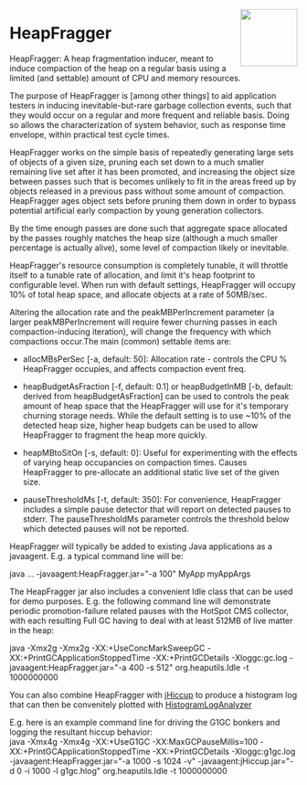<a href="https://foojay.io/works-with-openjdk"><img align="right" src="https://github.com/foojayio/badges/raw/main/works_with_openjdk/Works-with-OpenJDK.png" width="100"></a>

HeapFragger
===========

HeapFragger: A heap fragmentation inducer, meant to induce compaction of
the heap on a regular basis using a limited (and settable) amount of
CPU and memory resources.

The purpose of HeapFragger is [among other things] to aid application
testers in inducing inevitable-but-rare garbage collection events,
such that they would occur on a regular and more frequent and reliable
basis. Doing so allows the characterization of system behavior, such
as response time envelope, within practical test cycle times.

HeapFragger works on the simple basis of repeatedly generating large sets
of objects of a given size, pruning each set down to a much smaller
remaining live set after it has been promoted, and increasing the object
size between passes such that is becomes unlikely to fit in the areas freed
up by objects released in a previous pass without some amount of compaction.
HeapFragger ages object sets before pruning them down in order to bypass
potential artificial early compaction by young generation collectors.

By the time enough passes are done such that aggregate space allocated
by the passes roughly matches the heap size (although a much smaller
percentage is actually alive), some level of compaction likely or
inevitable.

HeapFragger's resource consumption is completely tunable, it will throttle
itself to a tunable rate of allocation, and limit it's heap footprint
to configurable level. When run with default settings, HeapFragger will
occupy 10% of total heap space, and allocate objects at a rate
of 50MB/sec.

Altering the allocation rate and the peakMBPerIncrement parameter
(a larger peakMBPerIncrement will require fewer churning passes in each
compaction-inducing iteration), will change the frequency with which
compactions occur.The main (common) settable items are:

- allocMBsPerSec [-a, default: 50]: Allocation rate - controls the CPU %
HeapFragger occupies, and affects compaction event freq.

- heapBudgetAsFraction [-f, default: 0.1] or
heapBudgetInMB [-b, default: derived from heapBudgetAsFraction] can
be used to controls the peak amount of heap space that the HeapFragger
will use for it's temporary churning storage needs. While the default
setting is to use ~10% of the detected heap size, higher heap budgets
can be used to allow HeapFragger to fragment the heap more quickly.

- heapMBtoSitOn [-s, default: 0]: Useful for experimenting with the
effects of varying heap occupancies on compaction times. Causes
HeapFragger to pre-allocate an additional static live set of the given
size.

- pauseThresholdMs [-t, default: 350]: For convenience, HeapFragger includes
a simple pause detector that will report on detected pauses to stderr. The
pauseThresholdMs parameter controls the threshold below which detected
pauses will not be reported.

HeapFragger will typically be added to existing Java applications as a
javaagent. E.g. a typical command line will be:

java ... -javaagent:HeapFragger.jar="-a 100" MyApp myAppArgs

The HeapFragger jar also includes a convenient Idle class that can be
used for demo purposes. E.g. the following command line will demonstrate
periodic promotion-failure related pauses with the HotSpot CMS collector,
with each resulting Full GC having to deal with at least 512MB of live
matter in the heap:

java -Xmx2g -Xmx2g -XX:+UseConcMarkSweepGC -XX:+PrintGCApplicationStoppedTime
  -XX:+PrintGCDetails -Xloggc:gc.log -javaagent:HeapFragger.jar="-a 400 -s 512"
    org.heaputils.Idle -t 1000000000

You can also combine HeapFragger with [jHiccup](https://github.com/giltene/jHiccup) to produce a histogram log that
can then be convenitely plotted with [HistogramLogAnalyzer](https://github.com/HdrHistogram/HistogramLogAnalyzer)

E.g. here is an example command line for driving the G1GC bonkers and logging the resultant hiccup behavior:   
java -Xmx4g -Xmx4g -XX:+UseG1GC -XX:MaxGCPauseMillis=100 -XX:+PrintGCApplicationStoppedTime -XX:+PrintGCDetails -Xloggc:g1gc.log -javaagent:HeapFragger.jar="-a 1000 -s 1024 -v" -javaagent:jHiccup.jar="-d 0 -i 1000 -l g1gc.hlog" org.heaputils.Idle -t 1000000000
